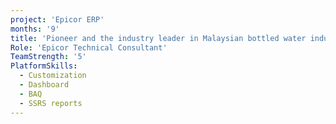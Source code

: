 ```yaml
---
project: 'Epicor ERP'
months: '9'
title: 'Pioneer and the industry leader in Malaysian bottled water industry. Our group is involved in the manufacturing, distribution, marketing and selling of natural mineral water'
Role: 'Epicor Technical Consultant'
TeamStrength: '5'
PlatformSkills:
  - Customization
  - Dashboard
  - BAQ
  - SSRS reports
---
```


